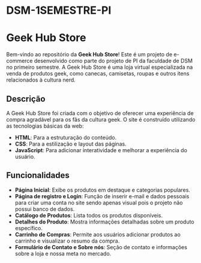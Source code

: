 # DSM-1SEMESTRE-PI

# Geek Hub Store

Bem-vindo ao repositório da **Geek Hub Store**! Este é um projeto de e-commerce desenvolvido como parte do projeto de PI da faculdade de DSM no primeiro semestre. A Geek Hub Store é uma loja virtual especializada na venda de produtos geek, como canecas, camisetas, roupas e outros itens relacionados à cultura nerd.

## Descrição

A Geek Hub Store foi criada com o objetivo de oferecer uma experiência de compra agradável para os fãs da cultura geek. O site é construído utilizando as tecnologias básicas da web:

- **HTML**: Para a estruturação do conteúdo.
- **CSS**: Para a estilização e layout das páginas.
- **JavaScript**: Para adicionar interatividade e melhorar a experiência do usuário.

## Funcionalidades

- **Página Inicial**: Exibe os produtos em destaque e categorias populares.
- **Página de registro e Login**: Função de inserir e-mail e dados pessoais para criar uma conta no site sendo apenas visual pois o projeto não possui banco de dados.
- **Catálogo de Produtos**: Lista todos os produtos disponíveis.
- **Detalhes do Produto**: Mostra informações detalhadas sobre um produto específico.
- **Carrinho de Compras**: Permite aos usuários adicionar produtos ao carrinho e visualizar o resumo da compra.
- **Formulário de Contato e Sobre nós**: Seção de contato e informações sobre a loja e nossa meta no mercado.
